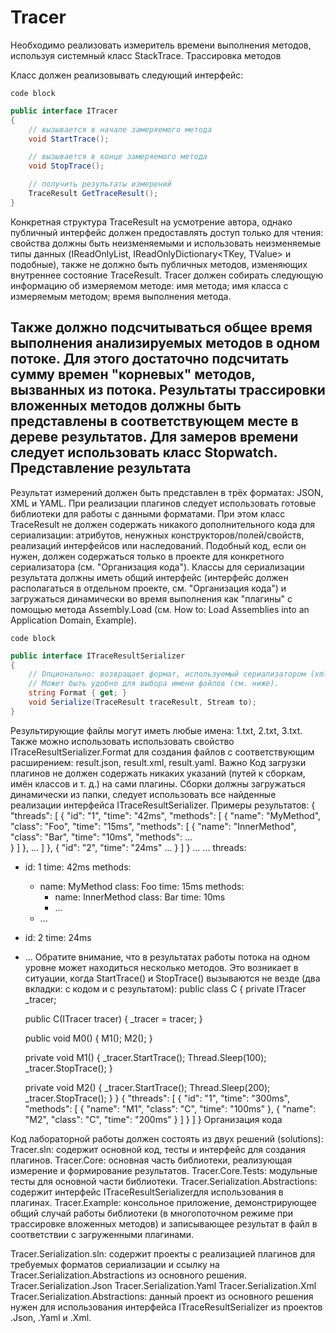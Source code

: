 # Tracer
Необходимо реализовать измеритель времени выполнения методов, используя системный класс StackTrace.
Трассировка методов

Класс должен реализовывать следующий интерфейс:
```
code block
```

```C#
public interface ITracer 
{
    // вызывается в начале замеряемого метода
    void StartTrace();

    // вызывается в конце замеряемого метода
    void StopTrace();

    // получить результаты измерений
    TraceResult GetTraceResult();
}
```


Конкретная структура TraceResult на усмотрение автора, однако публичный интерфейс должен предоставлять доступ только для чтения: свойства должны быть неизменяемыми и использовать неизменяемые типы данных (IReadOnlyList<T>, IReadOnlyDictionary<TKey, TValue> и подобные), также не должно быть публичных методов, изменяющих внутреннее состояние TraceResult.
Tracer должен собирать следующую информацию об измеряемом методе:
имя метода;
имя класса с измеряемым методом;
время выполнения метода.

Также должно подсчитываться общее время выполнения анализируемых методов в одном потоке. Для этого достаточно подсчитать сумму времен "корневых" методов, вызванных из потока.
Результаты трассировки вложенных методов должны быть представлены в соответствующем месте в дереве результатов.
Для замеров времени следует использовать класс Stopwatch.
Представление результата
---------------------------------------
Результат измерений должен быть представлен в трёх форматах: JSON, XML и YAML. При реализации плагинов следует использовать готовые библиотеки для работы с данными форматами. 
При этом класс TraceResult не должен содержать никакого дополнительного кода для сериализации: атрибутов, ненужных конструкторов/полей/свойств, реализаций интерфейсов или наследований. Подобный код, если он нужен, должен содержаться только в проекте для конкретного сериализатора (см. "Организация кода").
Классы для сериализации результата должны иметь общий интерфейс (интерфейс должен располагаться в отдельном проекте, см. "Организация кода") и загружаться динамически во время выполнения как "плагины" с помощью метода Assembly.Load (см. How to: Load Assemblies into an Application Domain, Example).
```
code block
```
    
```C#
public interface ITraceResultSerializer
{
    // Опционально: возвращает формат, используемый сериализатором (xml/json/yaml).
    // Может быть удобно для выбора имени файлов (см. ниже).
    string Format { get; }
    void Serialize(TraceResult traceResult, Stream to);
}
```
Результирующие файлы могут иметь любые имена: 1.txt, 2.txt, 3.txt. Также можно использовать использовать свойство ITraceResultSerializer.Format для создания файлов с соответствующим расширением: result.json, result.xml, result.yaml.
Важно
Код загрузки плагинов не должен содержать никаких указаний (путей к сборкам, имён классов и т. д.) на сами плагины. Сборки должны загружаться динамически из папки, следует использовать все найденные реализации интерфейса ITraceResultSerializer. 
Примеры результатов:
{
    "threads": [
        {
            "id": "1",
            "time": "42ms",
            "methods": [
                {
                    "name": "MyMethod",
                    "class": "Foo",
                    "time": "15ms",
                    "methods": [
                        {
                            "name": "InnerMethod",
                            "class": "Bar",
                            "time": "10ms",
                            "methods": ...    
                        }
                    ]
                },
                ...
            ]
        },
        {
            "id": "2",
            "time": "24ms"
            ...
        }
    ]
}
<root>
    <thread id="1" time="42ms">
        <method name="MyMethod" time="15ms" class="Foo">
            <method name="InnerMethod" time="10ms" class="Bar"/>
        </method>
        ...
    </thread>
    <thread id="2" time="24ms">
        ...
    </thread>
</root>
threads:
  - id: 1
    time: 42ms
    methods:
      - name: MyMethod
        class: Foo
        time: 15ms
        methods:
          - name: InnerMethod
            class: Bar
            time: 10ms
          - ...
      - ...
  - id: 2
    time: 24ms
  - ...
Обратите внимание, что в результатах работы потока на одном уровне может находиться несколько методов. Это возникает в ситуации, когда StartTrace() и StopTrace() вызываются не везде (два вкладки: с кодом и с результатом):
public class C
{
    private ITracer _tracer;
    
    public C(ITracer tracer)
    {
        _tracer = tracer;
    }

    public void M0()
    {
        M1();
        M2();
    }
    
    private void M1()
    {
        _tracer.StartTrace();
        Thread.Sleep(100);
        _tracer.StopTrace();
    }
    
    private void M2()
    {
        _tracer.StartTrace();
        Thread.Sleep(200);
        _tracer.StopTrace();
    }
}
{
    "threads": [
        {
            "id": "1",
            "time": "300ms",
            "methods": [
                {
                    "name": "M1",
                    "class": "C",
                    "time": "100ms"
                },
                {
                    "name": "M2",
                    "class": "C",
                    "time": "200ms"
                }
            ]
        }
    ]
}
Организация кода

Код лабораторной работы должен состоять из двух решений (solutions):
Tracer.sln: содержит основной код, тесты и интерфейс для создания плагинов.
Tracer.Core: основная часть библиотеки, реализующая измерение и формирование результатов.
Tracer.Core.Tests: модульные тесты для основной части библиотеки.
Tracer.Serialization.Abstractions: содержит интерфейс ITraceResultSerializerдля использования в плагинах.
Tracer.Example: консольное приложение, демонстрирующее общий случай работы библиотеки (в многопоточном режиме при трассировке вложенных методов) и записывающее результат в файл в соответствии с загруженными плагинами.

Tracer.Serialization.sln: содержит проекты с реализацией плагинов для требуемых форматов сериализации и ссылку на Tracer.Serialization.Abstractions из основного решения.
Tracer.Serialization.Json
Tracer.Serialization.Yaml
Tracer.Serialization.Xml
Tracer.Serialization.Abstractions: данный проект из основного решения нужен для использования интерфейса ITraceResultSerializer из проектов .Json, .Yaml и .Xml.
